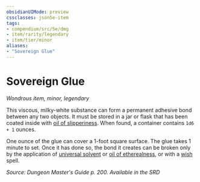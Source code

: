 ```yaml
---
obsidianUIMode: preview
cssclasses: json5e-item
tags:
- compendium/src/5e/dmg
- item/rarity/legendary
- item/tier/minor
aliases: 
- "Sovereign Glue"
---
```

# Sovereign Glue
*Wondrous item, minor, legendary*  


This viscous, milky-white substance can form a permanent adhesive bond between any two objects. It must be stored in a jar or flask that has been coated inside with [oil of slipperiness](Mechanics/items/oil-of-slipperiness.md). When found, a container contains `1d6 + 1` ounces.

One ounce of the glue can cover a 1-foot square surface. The glue takes 1 minute to set. Once it has done so, the bond it creates can be broken only by the application of [universal solvent](Mechanics/items/universal-solvent.md) or [oil of etherealness](Mechanics/items/oil-of-etherealness.md), or with a [wish](Mechanics/spells/wish.md) spell.

*Source: Dungeon Master's Guide p. 200. Available in the <span title='Systems Reference Document (5.1)'>SRD</span>*